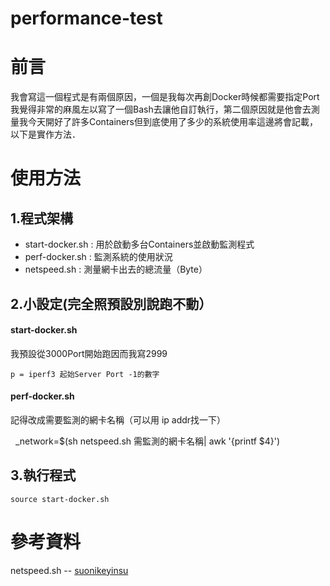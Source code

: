 # performance-test
# 前言
我會寫這一個程式是有兩個原因，一個是我每次再創Docker時候都需要指定Port我覺得非常的麻風左以寫了一個Bash去讓他自訂執行，第二個原因就是他會去測量我今天開好了許多Containers但到底使用了多少的系統使用率這邊將會記載，以下是實作方法．
# 使用方法
## 1.程式架構
* start-docker.sh : 用於啟動多台Containers並啟動監測程式
* perf-docker.sh : 監測系統的使用狀況
* netspeed.sh : 測量網卡出去的總流量（Byte）

## 2.小設定(完全照預設別說跑不動）
#### start-docker.sh
我預設從3000Port開始跑因而我寫2999

    p = iperf3 起始Server Port -1的數字

#### perf-docker.sh
記得改成需要監測的網卡名稱（可以用 ip addr找一下）

    _network=$(sh netspeed.sh 需監測的網卡名稱| awk '{printf $4}')

## 3.執行程式
```
source start-docker.sh
```
# 參考資料
netspeed.sh -- [suonikeyinsu](http://www.cnblogs.com/black-mamba/p/4419228.html)
